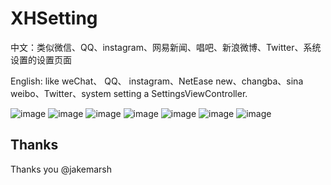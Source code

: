 XHSetting
=========

中文：类似微信、QQ、instagram、网易新闻、唱吧、新浪微博、Twitter、系统设置的设置页面  

English: like weChat、 QQ、 instagram、NetEase new、changba、sina weibo、Twitter、system setting a SettingsViewController.


![image](https://github.com/JackTeam/XHSetting/raw/master/Screenshots/微信.png)
![image](https://github.com/JackTeam/XHSetting/raw/master/Screenshots/QQ.png)
![image](https://github.com/JackTeam/XHSetting/raw/master/Screenshots/Instagram.png)
![image](https://github.com/JackTeam/XHSetting/raw/master/Screenshots/网易新闻.png)
![image](https://github.com/JackTeam/XHSetting/raw/master/Screenshots/唱吧.png)
![image](https://github.com/JackTeam/XHSetting/raw/master/Screenshots/新浪微博.png)
![image](https://github.com/JackTeam/XHSetting/raw/master/Screenshots/Twitter.png)


## Thanks

Thanks you @jakemarsh

